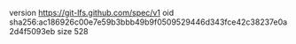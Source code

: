 version https://git-lfs.github.com/spec/v1
oid sha256:ac186926c00e7e59b3bbb49b9f0509529446d343fce42c38237e0a2d4f5093eb
size 528
